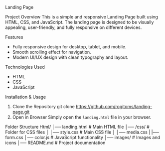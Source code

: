 Landing Page 

Project Overview
This is a simple and responsive Landing Page built using HTML, CSS, and JavaScript. The landing page is designed to be visually appealing, user-friendly, and fully responsive on different devices.

Features
- Fully responsive design for desktop, tablet, and mobile.
- Smooth scrolling effect for navigation.
- Modern UI/UX design with clean typography and layout.

Technologies Used
- HTML
- CSS
- JavaScript

Installation & Usage
1. Clone the Repository
git clone https://github.com/rogitoms/landing-page.git
2. Open in Browser
Simply open the `landing.html` file in your browser.

Folder Structure
Html/
│── landing.html        # Main HTML file
│──  /css/               # Folder for CSS files
│   │── style.css       # Main CSS file
│   │── media.css
|   |── form.css
│── color.js         # JavaScript functionality
│── images/           # Images and icons
│── README.md         # Project documentation


